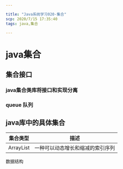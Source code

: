 ```yaml
---

title: "Java系统学习020-集合"
scp: 2020/7/15 17:35:40
tags: java,集合  

---
```



# java集合  


## 集合接口  

### java集合类库将接口和实现分离  

### queue 队列

## java库中的具体集合  
集合类型|描述
-|-
ArrayList |一种可以动态增长和缩减的索引序列


数据结构

